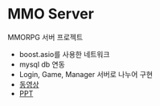 # MMO Server
MMORPG 서버 프로젝트
- boost.asio를 사용한 네트워크
- mysql db 연동
- Login, Game, Manager 서버로 나누어 구현
- [동영상](https://youtu.be/ktnRBNnh3Ss)
- [PPT](https://docs.google.com/presentation/d/1Fse6gvIyOZc6CBw1Xs7C2PUMWj9CV0HY9VMNgtWp_DQ/edit?usp=sharing)
